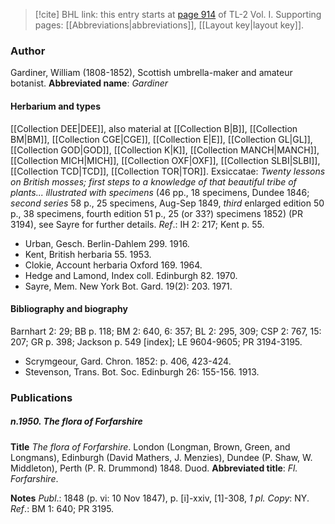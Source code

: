 > [!cite] BHL link: this entry starts at [page 914](https://www.biodiversitylibrary.org/page/33121045) of TL-2 Vol. I.
> Supporting pages: [[Abbreviations|abbreviations]], [[Layout key|layout key]].

### Author

Gardiner, William (1808-1852), Scottish umbrella-maker and amateur botanist. 
**Abbreviated name**: *Gardiner*

#### Herbarium and types

[[Collection DEE|DEE]], also material at [[Collection B|B]], [[Collection BM|BM]], [[Collection CGE|CGE]], [[Collection E|E]], [[Collection GL|GL]], [[Collection GOD|GOD]], [[Collection K|K]], [[Collection MANCH|MANCH]], [[Collection MICH|MICH]], [[Collection OXF|OXF]], [[Collection SLBI|SLBI]], [[Collection TCD|TCD]], [[Collection TOR|TOR]]. Exsiccatae: *Twenty lessons on British mosses; first steps to a knowledge of that beautiful tribe of plants... illustrated with specimens* (46 pp., 18 specimens, Dundee 1846; *second series* 58 p., 25 specimens, Aug-Sep 1849, *third* enlarged edition 50 p., 38 specimens, fourth edition 51 p., 25 (or 33?) specimens 1852) (PR 3194), see Sayre for further details.
*Ref*.: IH 2: 217; Kent p. 55.
- Urban, Gesch. Berlin-Dahlem 299. 1916.
- Kent, British herbaria 55. 1953.
- Clokie, Account herbaria Oxford 169. 1964.
- Hedge and Lamond, Index coll. Edinburgh 82. 1970.
- Sayre, Mem. New York Bot. Gard. 19(2): 203. 1971.

#### Bibliography and biography

Barnhart 2: 29; BB p. 118; BM 2: 640, 6: 357; BL 2: 295, 309; CSP 2: 767, 15: 207; GR p. 398; Jackson p. 549 \[index\]; LE 9604-9605; PR 3194-3195.
- Scrymgeour, Gard. Chron. 1852: p. 406, 423-424.
- Stevenson, Trans. Bot. Soc. Edinburgh 26: 155-156. 1913.

### Publications

##### n.1950. The flora of Forfarshire

**Title**
*The flora of Forfarshire*. London (Longman, Brown, Green, and Longmans), Edinburgh (David Mathers, J. Menzies), Dundee (P. Shaw, W. Middleton), Perth (P. R. Drummond) 1848. Duod.
**Abbreviated title**: *Fl. Forfarshire*.

**Notes**
*Publ*.: 1848 (p. vi: 10 Nov 1847), p. \[i\]-xxiv, \[1\]-308, *1 pl. Copy*: NY.
*Ref*.: BM 1: 640; PR 3195.

